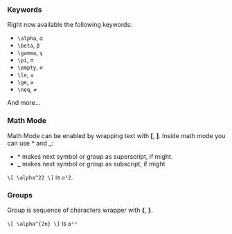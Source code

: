 ### Keywords

Right now available the following keywords:
* `\alpha`, `α`
* `\beta`, `β`
* `\gamma`, `γ`
* `\pi`, `π`
* `\empty`, `∅`
* `\le`, `≤`
* `\ge`, `≥`
* `\neq`, `≠`

And more...

### Math Mode

Math Mode can be enabled by wrapping text with __\[__, __\]__.
Inside math mode you can use **^** and **_**:
* **^** makes next symbol or group as superscript, if might.
* **_** makes next symbol or group as subscript, if might   

`\[ \alpha^22 \]` is `α²2`.


### Groups

Group is sequence of characters wrapper with __{__, __}__.

`\[ \alpha^{2n} \]` is `α²ⁿ`